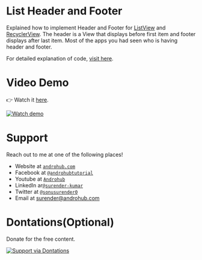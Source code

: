 # List Header and Footer
Explained how to implement Header and Footer for [ListView](http://androhub.com/android-listview/) and [RecyclerView](http://androhub.com/android-recyclerview/). The header is a View that displays before first item and footer displays after last item. Most of the apps you had seen who is having header and footer. 

For detailed explanation of code, [visit here](http://www.androhub.com/android-header-footer-tutorial/).

# Video Demo
👉 Watch it <a href="https://youtu.be/msbcQKbTryk">here</a>.
<br>

[![Watch demo](http://i3.ytimg.com/vi/msbcQKbTryk/hqdefault.jpg)](https://youtu.be/msbcQKbTryk)

# Support
Reach out to me at one of the following places!

- Website at <a href="http://www.androhub.com/" target="_blank">`androhub.com`</a>
- Facebook at <a href="https://www.facebook.com/androhubtutorial/" target="_blank">`@androhubtutorial`</a>
- Youtube at <a href="https://www.youtube.com/channel/UCHJh3E9mtRzbM3WVVl9glJg" target="_blank">`Androhub`</a>
- LinkedIn ar<a href="https://www.linkedin.com/in/surender-kumar-681472a8?originalSubdomain=in" target="_blank">`@surender-kumar`</a>
- Twitter at <a href="https://twitter.com/sonusurender0/" target="_blank">`@sonusurender0`</a>
- Email at surender@androhub.com

# Dontations(Optional)
Donate for the free content.
<br>

[![Support via Dontations](https://www.paypalobjects.com/en_GB/i/btn/btn_donateCC_LG.gif)](https://www.paypal.com/cgi-bin/webscr?cmd=_donations&business=sonu.surendra0%40gmail.com&currency_code=USD&source=url)
